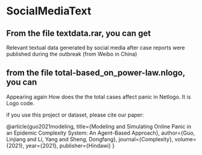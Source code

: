 # SocialMediaText

## From the file textdata.rar, you can get
Relevant textual data generated by social media after case reports were published during the outbreak (from Weibo in China)

## from the file total-based_on_power-law.nlogo, you can
Appearing again How does the the total cases affect panic in Netlogo. It is Logo code.

if you use this project or dataset, please cite our paper:

@article{guo2021modeling,
  title={Modeling and Simulating Online Panic in an Epidemic Complexity System: An Agent-Based Approach},
  author={Guo, Linjiang and Li, Yang and Sheng, Dongfang},
  journal={Complexity},
  volume={2021},
  year={2021},
  publisher={Hindawi}
}
